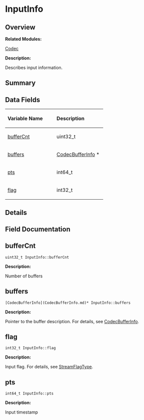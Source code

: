 # InputInfo<a name="ZH-CN_TOPIC_0000001054879536"></a>

## **Overview**<a name="section511833735093531"></a>

**Related Modules:**

[Codec](Codec.md)

**Description:**

Describes input information. 

## **Summary**<a name="section1541725750093531"></a>

## Data Fields<a name="pub-attribs"></a>

<a name="table1012028454093531"></a>
<table><thead align="left"><tr id="row69252047093531"><th class="cellrowborder" valign="top" width="50%" id="mcps1.1.3.1.1"><p id="p1824613706093531"><a name="p1824613706093531"></a><a name="p1824613706093531"></a>Variable Name</p>
</th>
<th class="cellrowborder" valign="top" width="50%" id="mcps1.1.3.1.2"><p id="p1295114853093531"><a name="p1295114853093531"></a><a name="p1295114853093531"></a>Description</p>
</th>
</tr>
</thead>
<tbody><tr id="row1343883992093531"><td class="cellrowborder" valign="top" width="50%" headers="mcps1.1.3.1.1 "><p id="p1370046274093531"><a name="p1370046274093531"></a><a name="p1370046274093531"></a><a href="InputInfo.md#adf0831b639d3e7e3b99c5cb2de16fad5">bufferCnt</a></p>
</td>
<td class="cellrowborder" valign="top" width="50%" headers="mcps1.1.3.1.2 "><p id="p519379954093531"><a name="p519379954093531"></a><a name="p519379954093531"></a>uint32_t&nbsp;</p>
</td>
</tr>
<tr id="row2058237168093531"><td class="cellrowborder" valign="top" width="50%" headers="mcps1.1.3.1.1 "><p id="p960702536093531"><a name="p960702536093531"></a><a name="p960702536093531"></a><a href="InputInfo.md#ad759a3e9cef5806ffbf9dbff601d3897">buffers</a></p>
</td>
<td class="cellrowborder" valign="top" width="50%" headers="mcps1.1.3.1.2 "><p id="p333331975093531"><a name="p333331975093531"></a><a name="p333331975093531"></a><a href="CodecBufferInfo.md">CodecBufferInfo</a> *&nbsp;</p>
</td>
</tr>
<tr id="row638800538093531"><td class="cellrowborder" valign="top" width="50%" headers="mcps1.1.3.1.1 "><p id="p302066625093531"><a name="p302066625093531"></a><a name="p302066625093531"></a><a href="InputInfo.md#acc69e5b615cd5fbe52626fb52cb1b90e">pts</a></p>
</td>
<td class="cellrowborder" valign="top" width="50%" headers="mcps1.1.3.1.2 "><p id="p1331730356093531"><a name="p1331730356093531"></a><a name="p1331730356093531"></a>int64_t&nbsp;</p>
</td>
</tr>
<tr id="row725257484093531"><td class="cellrowborder" valign="top" width="50%" headers="mcps1.1.3.1.1 "><p id="p326480471093531"><a name="p326480471093531"></a><a name="p326480471093531"></a><a href="InputInfo.md#a80d14d367be6484c1487d4fd2cef7e5f">flag</a></p>
</td>
<td class="cellrowborder" valign="top" width="50%" headers="mcps1.1.3.1.2 "><p id="p1087919664093531"><a name="p1087919664093531"></a><a name="p1087919664093531"></a>int32_t&nbsp;</p>
</td>
</tr>
</tbody>
</table>

## **Details**<a name="section1381757839093531"></a>

## **Field Documentation**<a name="section290707522093531"></a>

## bufferCnt<a name="adf0831b639d3e7e3b99c5cb2de16fad5"></a>

```
uint32_t InputInfo::bufferCnt
```

 **Description:**

Number of buffers 

## buffers<a name="ad759a3e9cef5806ffbf9dbff601d3897"></a>

```
[CodecBufferInfo](CodecBufferInfo.md)* InputInfo::buffers
```

 **Description:**

Pointer to the buffer description. For details, see  [CodecBufferInfo](CodecBufferInfo.md). 

## flag<a name="a80d14d367be6484c1487d4fd2cef7e5f"></a>

```
int32_t InputInfo::flag
```

 **Description:**

Input flag. For details, see  [StreamFlagType](Codec.md#ga8a15793172118d64d8adeba0c8544e84). 

## pts<a name="acc69e5b615cd5fbe52626fb52cb1b90e"></a>

```
int64_t InputInfo::pts
```

 **Description:**

Input timestamp 


